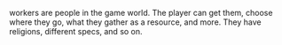 workers are people in the game world. The player can get them, choose where they go, what they gather as a resource, and more. They have religions, different specs, and so on. 